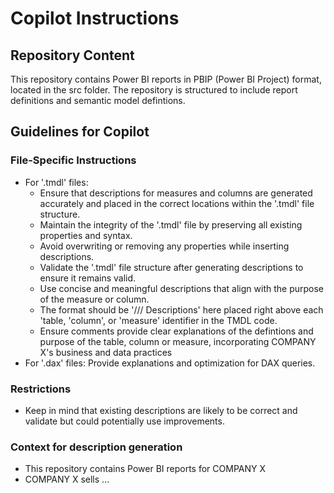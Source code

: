# Copilot Instructions

## Repository Content
This repository contains Power BI reports in PBIP (Power BI Project) format, located in the src folder. The repository is structured to include report definitions and semantic model defintions.

## Guidelines for Copilot

### File-Specific Instructions
- For '.tmdl' files:
    - Ensure that descriptions for measures and columns are generated accurately and placed in the correct locations within the '.tmdl' file structure.
    - Maintain the integrity of the '.tmdl' file by preserving all existing properties and syntax.
    - Avoid overwriting or removing any properties while inserting descriptions.
    - Validate the '.tmdl' file structure after generating descriptions to ensure it remains valid.
    - Use concise and meaningful descriptions that align with the purpose of the measure or column.
    - The format should be '/// Descriptions' here placed right above each 'table, 'column', or 'measure' identifier in the TMDL code.
    - Ensure comments provide clear explanations of the defintions and purpose of the table, column or measure, incorporating COMPANY X's business and data practices
- For '.dax' files: Provide explanations and optimization for DAX queries.

### Restrictions
- Keep in mind that existing descriptions are likely to be correct and validate but could potentially use improvements.

### Context for description generation
- This repository contains Power BI reports for COMPANY X
- COMPANY X sells ...
